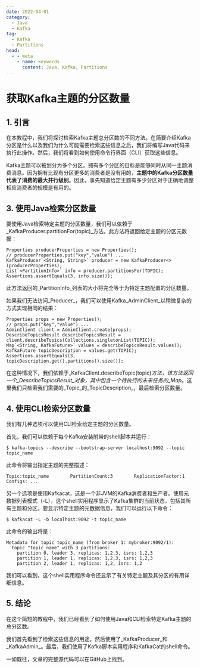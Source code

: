 ```yaml
---
date: 2022-04-01
category:
  - Java
  - Kafka
tag:
  - Kafka
  - Partitions
head:
  - - meta
    - name: keywords
      content: Java, Kafka, Partitions
---
```

# 获取Kafka主题的分区数量

## 1. 引言

在本教程中，我们将探讨检索Kafka主题总分区数的不同方法。在简要介绍Kafka分区是什么以及我们为什么可能需要检索这些信息之后，我们将编写Java代码来执行此操作。然后，我们将看到如何使用命令行界面（CLI）获取这些信息。

Kafka主题可以被划分为多个分区。拥有多个分区的目标是能够同时从同一主题消费消息。因为拥有比现有分区更多的消费者是没有用的，**主题中的Kafka分区数量代表了消费的最大并行级别**。因此，事先知道给定主题有多少分区对于正确地调整相应消费者的规模是有用的。

## 3. 使用Java检索分区数量

要使用Java检索特定主题的分区数量，我们可以依赖于_KafkaProducer.partitionFor(topic)_方法。此方法将返回给定主题的分区元数据：

```
Properties producerProperties = new Properties();
// producerProperties.put("key","value") ...
KafkaProducer`<String, String>` producer = new KafkaProducer<>(producerProperties);
List`<PartitionInfo>` info = producer.partitionsFor(TOPIC);
Assertions.assertEquals(3, info.size());
```

此方法返回的_PartitionInfo_列表的大小将完全等于为特定主题配置的分区数量。

如果我们无法访问_Producer_，我们可以使用Kafka_AdminClient_以稍微复杂的方式实现相同的结果：

```
Properties props = new Properties();
// props.put("key","value") ...
AdminClient client = AdminClient.create(props);
DescribeTopicsResult describeTopicsResult = client.describeTopics(Collections.singletonList(TOPIC));
Map`<String, KafkaFuture>` values = describeTopicsResult.values();
KafkaFuture topicDescription = values.get(TOPIC);
Assertions.assertEquals(3, topicDescription.get().partitions().size());
```

在这种情况下，我们依赖于_KafkaClient.describeTopic(topic)_方法，该方法返回一个_DescribeTopicsResult_对象，其中包含一个待执行的未来任务的_Map_。这里我们只检索我们需要的_Topic_的_TopicDescription_，最后检索分区数量。

## 4. 使用CLI检索分区数量

我们有几种选项可以使用CLI检索给定主题的分区数量。

首先，我们可以依赖于每个Kafka安装附带的shell脚本并运行：

```
$ kafka-topics --describe --bootstrap-server localhost:9092 --topic topic_name
```

此命令将输出指定主题的完整描述：

```
Topic:topic_name        PartitionCount:3        ReplicationFactor:1     Configs: ...
```

另一个选项是使用Kafkacat，这是一个非JVM的Kafka消费者和生产者。使用元数据列表模式（-L），这个shell实用程序显示了Kafka集群的当前状态，包括其所有主题和分区。要显示特定主题的元数据信息，我们可以运行以下命令：

```
$ kafkacat -L -b localhost:9092 -t topic_name
```

此命令的输出将是：

```
Metadata for topic topic_name (from broker 1: mybroker:9092/1):
  topic "topic_name" with 3 partitions:
    partition 0, leader 3, replicas: 1,2,3, isrs: 1,2,3
    partition 1, leader 1, replicas: 1,2,3, isrs: 1,2,3
    partition 2, leader 1, replicas: 1,2, isrs: 1,2
```

我们可以看到，这个shell实用程序命令还显示了有关特定主题及其分区的有用详细信息。

## 5. 结论

在这个简短的教程中，我们已经看到了如何使用Java和CLI检索特定Kafka主题的总分区数。

我们首先看到了检索这些信息的用途，然后使用了_KafkaProducer_和_KafkaAdmin_。最后，我们使用了Kafka脚本实用程序和KafkaCat的shell命令。

一如既往，文章的完整源代码可以在GitHub上找到。